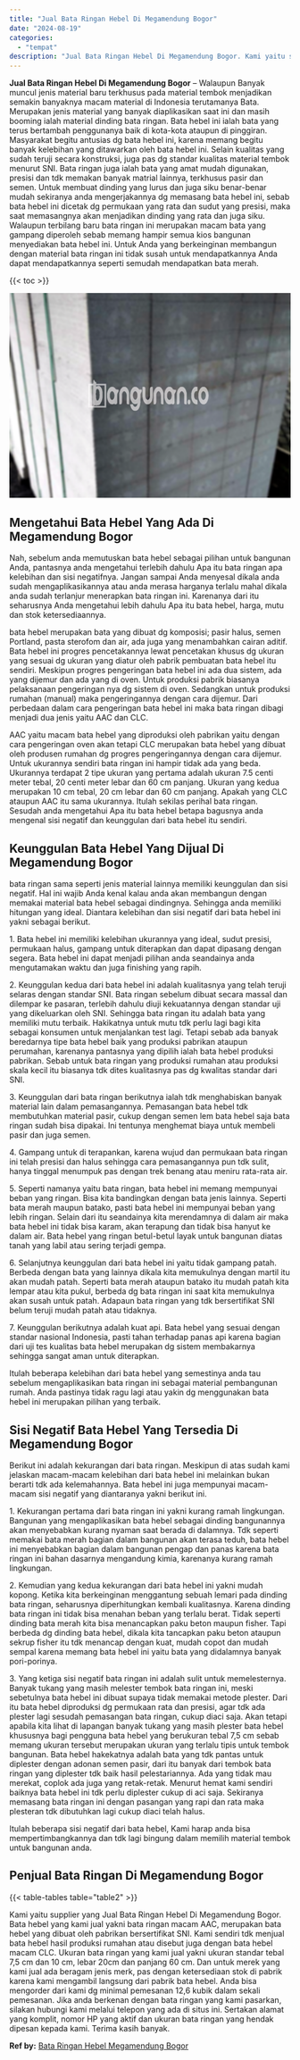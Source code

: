 ```yaml
---
title: "Jual Bata Ringan Hebel Di Megamendung Bogor"
date: "2024-08-19"
categories: 
  - "tempat"
description: "Jual Bata Ringan Hebel Di Megamendung Bogor. Kami yaitu supplier yang Jual Bata Ringan Hebel Di Megamendung Bogor. Bata hebel yang kami jual yakni bata ringa..."
---
```


**Jual Bata Ringan Hebel Di Megamendung Bogor** – Walaupun Banyak muncul jenis material baru terkhusus pada material tembok menjadikan semakin banyaknya macam material di Indonesia terutamanya Bata. Merupakan jenis material yang banyak diaplikasikan saat ini dan masih booming ialah material dinding bata ringan. Bata hebel ini ialah bata yang terus bertambah penggunanya baik di kota-kota ataupun di pinggiran. Masyarakat begitu antusias dg bata hebel ini, karena memang begitu banyak kelebihan yang ditawarkan oleh bata hebel ini. Selain kualitas yang sudah teruji secara konstruksi, juga pas dg standar kualitas material tembok menurut SNI. Bata ringan juga ialah bata yang amat mudah digunakan, presisi dan tdk memakan banyak matrial lainnya, terkhusus pasir dan semen. Untuk membuat dinding yang lurus dan juga siku benar-benar mudah sekiranya anda mengerjakannya dg memasang bata hebel ini, sebab bata hebel ini dicetak dg permukaan yang rata dan sudut yang presisi, maka saat memasangnya akan menjadikan dinding yang rata dan juga siku. Walaupun terbilang baru bata ringan ini merupakan macam bata yang gampang diperoleh sebab memang hampir semua kios bangunan menyediakan bata hebel ini. Untuk Anda yang berkeinginan membangun dengan material bata ringan ini tidak susah untuk mendapatkannya Anda dapat mendapatkannya seperti semudah mendapatkan bata merah.

{{< toc >}}

![Jual Bata Ringan Hebel Di Megamendung Bogor](/images/jual-hebel-murah-14.png)

## Mengetahui Bata Hebel Yang Ada Di Megamendung Bogor

Nah, sebelum anda memutuskan bata hebel sebagai pilihan untuk bangunan Anda, pantasnya anda mengetahui terlebih dahulu Apa itu bata ringan apa kelebihan dan sisi negatifnya. Jangan sampai Anda menyesal dikala anda sudah mengaplikasikannya atau anda merasa harganya terlalu mahal dikala anda sudah terlanjur menerapkan bata ringan ini. Karenanya dari itu seharusnya Anda mengetahui lebih dahulu Apa itu bata hebel, harga, mutu dan stok ketersediaannya.

bata hebel merupakan bata yang dibuat dg komposisi; pasir halus, semen Portland, pasta sterofom dan air, ada juga yang menambahkan cairan aditif. Bata hebel ini progres pencetakannya lewat pencetakan khusus dg ukuran yang sesuai dg ukuran yang diatur oleh pabrik pembuatan bata hebel itu sendiri. Meskipun progres pengeringan bata hebel ini ada dua sistem, ada yang dijemur dan ada yang di oven. Untuk produksi pabrik biasanya pelaksanaan pengeringan nya dg sistem di oven. Sedangkan untuk produksi rumahan (manual) maka pengeringannya dengan cara dijemur. Dari perbedaan dalam cara pengeringan bata hebel ini maka bata ringan dibagi menjadi dua jenis yaitu AAC dan CLC.

AAC yaitu macam bata hebel yang diproduksi oleh pabrikan yaitu dengan cara pengeringan oven akan tetapi CLC merupakan bata hebel yang dibuat oleh produsen rumahan dg progres pengeringannya dengan cara dijemur. Untuk ukurannya sendiri bata ringan ini hampir tidak ada yang beda. Ukurannya terdapat 2 tipe ukuran yang pertama adalah ukuran 7.5 centi meter tebal, 20 centi meter lebar dan 60 cm panjang. Ukuran yang kedua merupakan 10 cm tebal, 20 cm lebar dan 60 cm panjang. Apakah yang CLC ataupun AAC itu sama ukurannya. Itulah sekilas perihal bata ringan. Sesudah anda mengetahui Apa itu bata hebel betapa bagusnya anda mengenal sisi negatif dan keunggulan dari bata hebel itu sendiri.

## Keunggulan Bata Hebel Yang Dijual Di Megamendung Bogor

bata ringan sama seperti jenis material lainnya memiliki keunggulan dan sisi negatif. Hal ini wajib Anda kenal kalau anda akan membangun dengan memakai material bata hebel sebagai dindingnya. Sehingga anda memiliki hitungan yang ideal. Diantara kelebihan dan sisi negatif dari bata hebel ini yakni sebagai berikut.

1\. Bata hebel ini memiliki kelebihan ukurannya yang ideal, sudut presisi, permukaan halus, gampang untuk diterapkan dan dapat dipasang dengan segera. Bata hebel ini dapat menjadi pilihan anda seandainya anda mengutamakan waktu dan juga finishing yang rapih.

2\. Keunggulan kedua dari bata hebel ini adalah kualitasnya yang telah teruji selaras dengan standar SNI. Bata ringan sebelum dibuat secara massal dan dilempar ke pasaran, terlebih dahulu diuji kekuatannya dengan standar uji yang dikeluarkan oleh SNI. Sehingga bata ringan itu adalah bata yang memiliki mutu terbaik. Hakikatnya untuk mutu tdk perlu lagi bagi kita sebagai konsumen untuk menjalankan test lagi. Tetapi sebab ada banyak beredarnya tipe bata hebel baik yang produksi pabrikan ataupun perumahan, karenanya pantasnya yang dipilih ialah bata hebel produksi pabrikan. Sebab untuk bata ringan yang produksi rumahan atau produksi skala kecil itu biasanya tdk dites kualitasnya pas dg kwalitas standar dari SNI.

3\. Keunggulan dari bata ringan berikutnya ialah tdk menghabiskan banyak material lain dalam pemasangannya. Pemasangan bata hebel tdk membutuhkan material pasir, cukup dengan semen lem bata hebel saja bata ringan sudah bisa dipakai. Ini tentunya menghemat biaya untuk membeli pasir dan juga semen.

4\. Gampang untuk di terapankan, karena wujud dan permukaan bata ringan ini telah presisi dan halus sehingga cara pemasangannya pun tdk sulit, hanya tinggal menumpuk pas dengan trek benang atau meniru rata-rata air.

5\. Seperti namanya yaitu bata ringan, bata hebel ini memang mempunyai beban yang ringan. Bisa kita bandingkan dengan bata jenis lainnya. Seperti bata merah maupun batako, pasti bata hebel ini mempunyai beban yang lebih ringan. Selain dari itu seandainya kita merendamnya di dalam air maka bata hebel ini tidak bisa karam, akan terapung dan tidak bisa hanyut ke dalam air. Bata hebel yang ringan betul-betul layak untuk bangunan diatas tanah yang labil atau sering terjadi gempa.

6\. Selanjutnya keunggulan dari bata hebel ini yaitu tidak gampang patah. Berbeda dengan bata yang lainnya dikala kita memukulnya dengan martil itu akan mudah patah. Seperti bata merah ataupun batako itu mudah patah kita lempar atau kita pukul, berbeda dg bata ringan ini saat kita memukulnya akan susah untuk patah. Adapaun bata ringan yang tdk bersertifikat SNI belum teruji mudah patah atau tidaknya.

7\. Keunggulan berikutnya adalah kuat api. Bata hebel yang sesuai dengan standar nasional Indonesia, pasti tahan terhadap panas api karena bagian dari uji tes kualitas bata hebel merupakan dg sistem membakarnya sehingga sangat aman untuk diterapkan.

Itulah beberapa kelebihan dari bata hebel yang semestinya anda tau sebelum mengaplikasikan bata ringan ini sebagai material pembangunan rumah. Anda pastinya tidak ragu lagi atau yakin dg menggunakan bata hebel ini merupakan pilihan yang terbaik.

## Sisi Negatif Bata Hebel Yang Tersedia Di Megamendung Bogor

Berikut ini adalah kekurangan dari bata ringan. Meskipun di atas sudah kami jelaskan macam-macam kelebihan dari bata hebel ini melainkan bukan berarti tdk ada kelemahannya. Bata hebel ini juga mempunyai macam-macam sisi negatif yang diantaranya yakni berikut ini.

1\. Kekurangan pertama dari bata ringan ini yakni kurang ramah lingkungan. Bangunan yang mengaplikasikan bata hebel sebagai dinding bangunannya akan menyebabkan kurang nyaman saat berada di dalamnya. Tdk seperti memakai bata merah bagian dalam bangunan akan terasa teduh, bata hebel ini menyebabkan bagian dalam bangunan pengap dan panas karena bata ringan ini bahan dasarnya mengandung kimia, karenanya kurang ramah lingkungan.

2\. Kemudian yang kedua kekurangan dari bata hebel ini yakni mudah kopong. Ketika kita berkeinginan menggantung sebuah lemari pada dinding bata ringan, seharusnya diperhitungkan kembali kualitasnya. Karena dinding bata ringan ini tidak bisa menahan beban yang terlalu berat. Tidak seperti dinding bata merah kita bisa menancapkan paku beton maupun fisher. Tapi berbeda dg dinding bata hebel, dikala kita tancapkan paku beton ataupun sekrup fisher itu tdk menancap dengan kuat, mudah copot dan mudah sempal karena memang bata hebel ini yaitu bata yang didalamnya banyak pori-porinya.

3\. Yang ketiga sisi negatif bata ringan ini adalah sulit untuk memelesternya. Banyak tukang yang masih melester tembok bata ringan ini, meski sebetulnya bata hebel ini dibuat supaya tidak memakai metode plester. Dari itu bata hebel diproduksi dg permukaan rata dan presisi, agar tdk ada plester lagi sesudah pemasangan bata ringan, cukup diaci saja. Akan tetapi apabila kita lihat di lapangan banyak tukang yang masih plester bata hebel khususnya bagi pengguna bata hebel yang berukuran tebal 7,5 cm sebab memang ukuran tersebut merupakan ukuran yang terlalu tipis untuk tembok bangunan. Bata hebel hakekatnya adalah bata yang tdk pantas untuk diplester dengan adonan semen pasir, dari itu banyak dari tembok bata ringan yang diplester tdk baik hasil pelestariannya. Ada yang tidak mau merekat, coplok ada juga yang retak-retak. Menurut hemat kami sendiri baiknya bata hebel ini tdk perlu diplester cukup di aci saja. Sekiranya memasang bata ringan ini dengan pasangan yang rapi dan rata maka plesteran tdk dibutuhkan lagi cukup diaci telah halus.

Itulah beberapa sisi negatif dari bata hebel, Kami harap anda bisa mempertimbangkannya dan tdk lagi bingung dalam memilih material tembok untuk bangunan anda.

## Penjual Bata Ringan Di Megamendung Bogor

{{< table-tables table="table2" >}}

Kami yaitu supplier yang Jual Bata Ringan Hebel Di Megamendung Bogor. Bata hebel yang kami jual yakni bata ringan macam AAC, merupakan bata hebel yang dibuat oleh pabrikan bersertifikat SNI. Kami sendiri tdk menjual bata hebel hasil produksi rumahan atau disebut juga dengan bata hebel macam CLC. Ukuran bata ringan yang kami jual yakni ukuran standar tebal 7,5 cm dan 10 cm, lebar 20cm dan panjang 60 cm. Dan untuk merek yang kami jual ada beragam jenis merk, pas dengan ketersediaan stok di pabrik karena kami mengambil langsung dari pabrik bata hebel. Anda bisa mengorder dari kami dg minimal pemesanan 12,6 kubik dalam sekali pemesanan. Jika anda berkenan dengan bata ringan yang kami pasarkan, silakan hubungi kami melalui telepon yang ada di situs ini. Sertakan alamat yang komplit, nomor HP yang aktif dan ukuran bata ringan yang hendak dipesan kepada kami. Terima kasih banyak.

**Ref by:** [Bata Ringan Hebel Megamendung Bogor](https://id.wikipedia.org/wiki/Bata)
